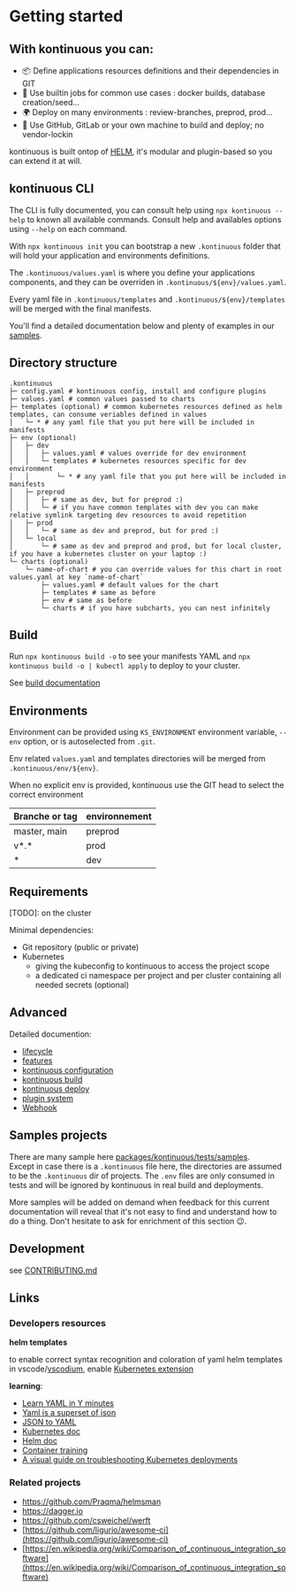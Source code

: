 # Getting started

## With kontinuous you can:

- 📦 Define applications resources definitions and their dependencies in GIT
- 🚧 Use builtin jobs for common use cases : docker builds, database creation/seed...
- 🌍 Deploy on many environments : review-branches, preprod, prod...
- 🔐 Use GitHub, GitLab or your own machine to build and deploy; no vendor-lockin

kontinuous is built ontop of [HELM](https://helm.sh/), it's modular and plugin-based so you can extend it at will.

## kontinuous CLI

The CLI is fully documented, you can consult help using `npx kontinuous --help` to known all available commands. Consult help and availables options using `--help` on each command.

With `npx kontinuous init` you can bootstrap a new `.kontinuous` folder that will hold your application and environments definitions.

The `.kontinuous/values.yaml` is where you define your applications components, and they can be overriden in `.kontinuous/${env}/values.yaml`.

Every yaml file in `.kontinuous/templates` and `.kontinuous/${env}/templates` will be merged with the final manifests.

You'll find a detailed documentation below and plenty of examples in our [samples](https://github.com/socialgouv/kontinuous/packages/kontinuous/tests/samples).

## Directory structure

```raw
.kontinuous
├─ config.yaml # kontinuous config, install and configure plugins
├─ values.yaml # common values passed to charts
├─ templates (optional) # common kubernetes resources defined as helm templates, can consume veriables defined in values
│   └─ * # any yaml file that you put here will be included in manifests
├─ env (optional)
│   ├─ dev
│   │   ├─ values.yaml # values override for dev environment
│   │   └─ templates # kubernetes resources specific for dev environment
│   │       └─ * # any yaml file that you put here will be included in manifests
│   ├─ preprod
│   │   ├─ # same as dev, but for preprod :)
│   │   └─ # if you have common templates with dev you can make relative symlink targeting dev resources to avoid repetition
│   ├─ prod
│   │   └─ # same as dev and preprod, but for prod :)
│   └─ local
│       └─ # same as dev and preprod and prod, but for local cluster, if you have a kubernetes cluster on your laptop :)
└─ charts (optional)
    └─ name-of-chart # you can override values for this chart in root values.yaml at key `name-of-chart`
        ├─ values.yaml # default values for the chart
        ├─ templates # same as before
        ├─ env # same as before
        └─ charts # if you have subcharts, you can nest infinitely
```

## Build

Run `npx kontinuous build -o` to see your manifests YAML and `npx kontinuous build -o | kubectl apply` to deploy to your cluster.

See [build documentation](./advanced/build.md)

## Environments

Environment can be provided using `KS_ENVIRONMENT` environment variable, `--env` option, or is autoselected from `.git`.

Env related `values.yaml` and templates directories will be merged from `.kontinuous/env/${env}`.

When no explicit env is provided, kontinuous use the GIT head to select the correct environment

| Branche or tag | environnement |
| -------------- | ------------- |
| master, main   | preprod       |
| v\*.\*         | prod          |
| \*             | dev           |

## Requirements

[TODO]: on the cluster

Minimal dependencies:

- Git repository (public or private)
- Kubernetes
  - giving the kubeconfig to kontinuous to access the project scope
  - a dedicated ci namespace per project and per cluster containing all needed secrets (optional)

## Advanced

Detailed documention:

- [lifecycle](./advanced/lifecycle.md)
- [features](./advanced/features.md)
- [kontinuous configuration](./advanced/configuration.md)
- [kontinuous build](./advanced/build.md)
- [kontinuous deploy](./advanced/deploy.md)
- [plugin system](./advanced/plugins.md)
- [Webhook](./advanced/webhook.md)

## Samples projects

There are many sample here [packages/kontinuous/tests/samples](https://github.com/socialgouv/kontinuous/blob/master/packages/kontinuous/tests/samples). <br>
Except in case there is a `.kontinuous` file here, the directories are assumed to be the `.kontinuous` dir of projects. The `.env` files are only consumed in tests and will be ignored by kontinuous in real build and deployments.

More samples will be added on demand when feedback for this current documentation will reveal that it's not easy to find and understand how to do a thing. Don't hesitate to ask for enrichment of this section 😉.

## Development

see [CONTRIBUTING.md](./CONTRIBUTING.md)

## Links

### Developers resources

**helm templates**

to enable correct syntax recognition and coloration of yaml helm templates in vscode/[vscodium](https://vscodium.com/), enable [Kubernetes extension](https://marketplace.visualstudio.com/items?itemName=ms-kubernetes-tools.vscode-kubernetes-tools)

**learning**:

- [Learn YAML in Y minutes](https://learnxinyminutes.com/docs/yaml/)
- [Yaml is a superset of json](https://helm.sh/docs/chart_template_guide/yaml_techniques/#yaml-is-a-superset-of-json)
- [JSON to YAML](https://www.json2yaml.com/)
- [Kubernetes doc](https://kubernetes.io/docs/concepts/)
- [Helm doc](https://helm.sh/docs/)
- [Container training](https://container.training/)
- [A visual guide on troubleshooting Kubernetes deployments](https://learnk8s.io/troubleshooting-deployments)

### Related projects

- https://github.com/Praqma/helmsman
- https://dagger.io
- https://github.com/csweichel/werft
- [https://github.com/ligurio/awesome-ci](https://github.com/ligurio/awesome-ci)
- [https://en.wikipedia.org/wiki/Comparison_of_continuous_integration_software](https://en.wikipedia.org/wiki/Comparison_of_continuous_integration_software)
